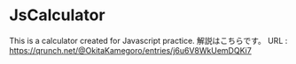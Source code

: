 # JsCalculator
This is a calculator created for Javascript practice.
解説はこちらです。
URL : https://qrunch.net/@OkitaKamegoro/entries/j6u6V8WkUemDQKi7

